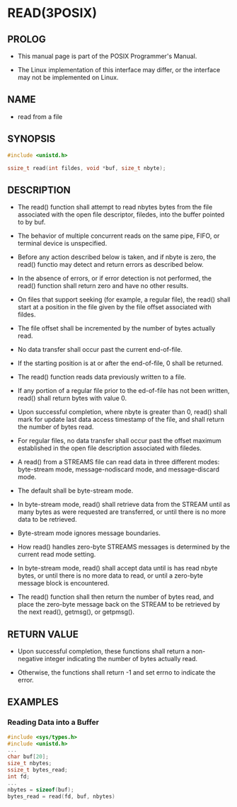 # READ(3POSIX)

## PROLOG

- This manual page is part of the POSIX Programmer's Manual.

- The Linux implementation of this interface may differ, or the interface may not be implemented on Linux.

## NAME

- read from a file

## SYNOPSIS

```c
#include <unistd.h>

ssize_t read(int fildes, void *buf, size_t nbyte);
```

## DESCRIPTION

- The read() function shall attempt to read nbytes bytes from the file associated with the open file descriptor, filedes, into the buffer pointed to by buf.

- The behavior of multiple concurrent reads on the same pipe, FIFO, or terminal device is unspecified.

- Before any action described below is taken, and if nbyte is zero, the read() functio may detect and return errors as described below.

- In the absence of errors, or if error detection is not performed, the read() function shall return zero and have no other results.

- On files that support seeking (for example, a regular file), the read() shall start at a position in the file given by the file offset associated with fildes.

- The file offset shall be incremented by the number of bytes actually read.

- No data transfer shall occur past the current end-of-file.

- If the starting position is at or after the end-of-file, 0 shall be returned.

- The read() function reads data previously written to a file.

- If any portion of a regular file prior to the ed-of-file has not been written, read() shall return bytes with value 0.

- Upon successful completion, where nbyte is greater than 0, read() shall mark for update last data access timestamp of the file, and shall return the number of bytes read.

- For regular files,  no data transfer shall occur past the offset maximum established in the open file description associated with filedes.

- A read() from a STREAMS file can read data in three different modes: byte-stream mode, message-nodiscard mode, and message-discard mode.

- The default shall be byte-stream mode.

- In byte-stream mode, read() shall retrieve data from the STREAM until as many bytes as were requested are transferred, or until there is no more data to be retrieved.

- Byte-stream mode ignores message boundaries.

- How read() handles zero-byte STREAMS messages is determined by the current read mode setting.

- In byte-stream mode, read() shall accept data until is has read nbyte bytes, or until there is no more data to read, or until a zero-byte message block is encountered.

- The read() function shall then return the number of bytes read, and place the zero-byte message back on the STREAM to be retrieved by the next read(), getmsg(), or getpmsg().

## RETURN VALUE

- Upon successful completion, these functions shall return a non-negative integer indicating the number of bytes actually read.

- Otherwise, the functions shall return -1 and set errno to indicate the error.

## EXAMPLES

### Reading Data into a Buffer

```c
#include <sys/types.h>
#include <unistd.h>
...
char buf[20];
size_t nbytes;
ssize_t bytes_read;
int fd;
...
nbytes = sizeof(buf);
bytes_read = read(fd, buf, nbytes)
```
